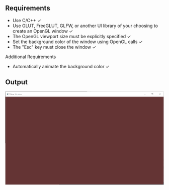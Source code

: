 ## Requirements

- Use C/C++ ✓
- Use GLUT, FreeGLUT, GLFW, or another UI library of your choosing to create an OpenGL window ✓
- The OpenGL viewport size must be explicitly specified ✓
- Set the background color of the window using OpenGL calls ✓
- The "Esc" key must close the window ✓

Additional Requirements 

- Automatically animate the background color ✓

## Output

![Prj1 output](https://github.com/AmarnathMurugan/InteractiveGraphicsProjects/blob/main/Pictures/prj1.gif)
